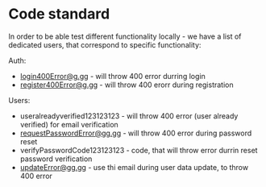 # Code standard

In order to be able test different functionality locally - we have a list of dedicated users, that correspond to specific functionality:

Auth:
- login400Error@g.gg - will throw 400 error durring login
- register400Error@g.gg - will throw 400 erorr during registration

Users:
- useralreadyverified123123123 - will throw 400 error (user already verified) for email verification
- requestPasswordError@gg.gg - will throw 400 error during password reset
- verifyPasswordCode123123123 - code, that will throw error durrin reset password verification
- updateError@gg.gg - use thi email during user data update, to throw 400 error
